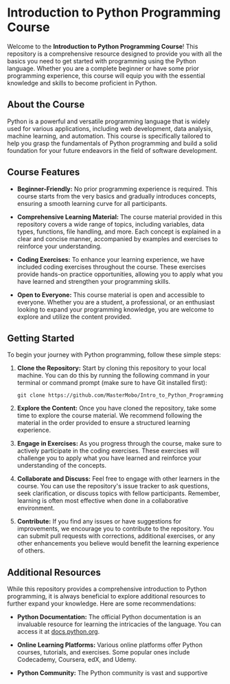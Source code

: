 # Introduction to Python Programming Course

Welcome to the **Introduction to Python Programming Course**! This repository is a comprehensive resource designed to provide you with all the basics you need to get started with programming using the Python language. Whether you are a complete beginner or have some prior programming experience, this course will equip you with the essential knowledge and skills to become proficient in Python.

## About the Course

Python is a powerful and versatile programming language that is widely used for various applications, including web development, data analysis, machine learning, and automation. This course is specifically tailored to help you grasp the fundamentals of Python programming and build a solid foundation for your future endeavors in the field of software development.

## Course Features

-   **Beginner-Friendly:** No prior programming experience is required. This course starts from the very basics and gradually introduces concepts, ensuring a smooth learning curve for all participants.

-   **Comprehensive Learning Material:** The course material provided in this repository covers a wide range of topics, including variables, data types, functions, file handling, and more. Each concept is explained in a clear and concise manner, accompanied by examples and exercises to reinforce your understanding.

-   **Coding Exercises:** To enhance your learning experience, we have included coding exercises throughout the course. These exercises provide hands-on practice opportunities, allowing you to apply what you have learned and strengthen your programming skills.

-   **Open to Everyone:** This course material is open and accessible to everyone. Whether you are a student, a professional, or an enthusiast looking to expand your programming knowledge, you are welcome to explore and utilize the content provided.

## Getting Started

To begin your journey with Python programming, follow these simple steps:

1. **Clone the Repository:** Start by cloning this repository to your local machine. You can do this by running the following command in your terminal or command prompt (make sure to have Git installed first):

    ```
    git clone https://github.com/MasterMobo/Intro_to_Python_Programming
    ```

2. **Explore the Content:** Once you have cloned the repository, take some time to explore the course material. We recommend following the material in the order provided to ensure a structured learning experience.

3. **Engage in Exercises:** As you progress through the course, make sure to actively participate in the coding exercises. These exercises will challenge you to apply what you have learned and reinforce your understanding of the concepts.

4. **Collaborate and Discuss:** Feel free to engage with other learners in the course. You can use the repository's issue tracker to ask questions, seek clarification, or discuss topics with fellow participants. Remember, learning is often most effective when done in a collaborative environment.

5. **Contribute:** If you find any issues or have suggestions for improvements, we encourage you to contribute to the repository. You can submit pull requests with corrections, additional exercises, or any other enhancements you believe would benefit the learning experience of others.

## Additional Resources

While this repository provides a comprehensive introduction to Python programming, it is always beneficial to explore additional resources to further expand your knowledge. Here are some recommendations:

-   **Python Documentation:** The official Python documentation is an invaluable resource for learning the intricacies of the language. You can access it at [docs.python.org](https://docs.python.org).

-   **Online Learning Platforms:** Various online platforms offer Python courses, tutorials, and exercises. Some popular ones include Codecademy, Coursera, edX, and Udemy.

-   **Python Community:** The Python community is vast and supportive
